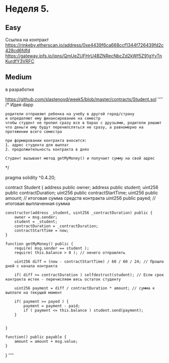 # Неделя 5. 

## Easy

Ссылка на контракт https://rinkeby.etherscan.io/address/0xe4439f6ca668ccf1344f726439fd2c428cd6fdfd
https://gateway.ipfs.io/ipns/QmUeZUFHrU4BZNRecNbcZd2kWf5Z91gYvTnKurdfY3VRFC


## Medium
в разработке

https://github.com/slastenovd/week5/blob/master/contracts/Student.sol
''''
/*
	Идея dapp

	родители отправяют ребенка на учебу в другой город/страну
	и определяют ему финансирование на семестр
	чтобы студент не пропил сразу все в барах с друзьями, родители решают 
	что деньги ему будут перечилсляться не сразу, а равномерно на протяжении всего семестра

	при формировании контракта вносится:
	1. адрес студента для выплат
	2. продолжительность контракта в днях

	Студент вызывает метод getMyMoney() и получает сумму на свой адрес 

*/



pragma solidity ^0.4.20;

contract Student {
    address public owner;
    address public student;
    uint256 public contractDuration;
    uint256 public contractStartTime;
    uint256 public amount; // итоговая сумма средств контракта
    uint256 public payed; // итоговая выплаченная сумма

    constructor(address _student, uint256 _contractDuration) public {
        owner = msg.sender;
        student = _student;
        contractDuration = _contractDuration;
        contractStartTime = now;
    }

    function getMyMoney() public {
    	require( msg.sender == student );
    	require( this.balance > 0 ); // нечего отправлять

    	uint256 diff = (now - contractStartTime) / 60 / 60 / 24; // Прошло дней с начала контракта

    	if( diff >= contractDuration ) selfdestruct(student); // Если срок контракта истек - перечисляем весь остаток студенту

    	uint256 payment = diff / contractDuration * amount; // сумма к выплате на текущий момент

        if( payment >= payed ) {
            payment = payment - paid;
            if ( payment <= this.balance ) student.send(payment);    
        }

    	
    }

    function() public payable {
    	amount = amount + msg.value;
    }
}
''''